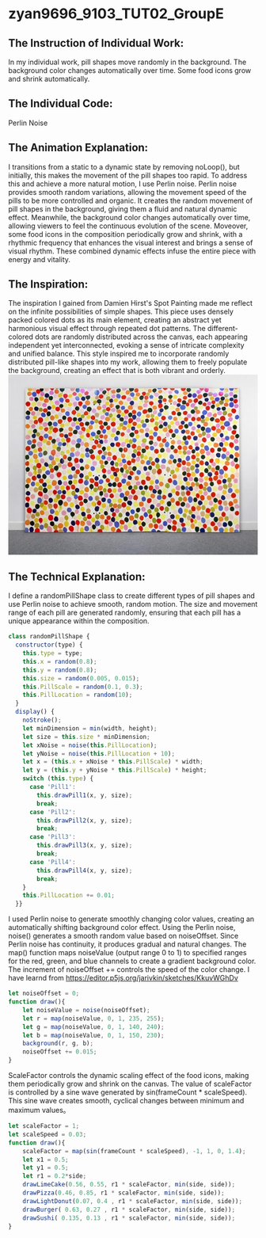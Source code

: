 # zyan9696_9103_TUT02_GroupE

## The Instruction of Individual Work:
In my individual work, pill shapes move randomly in the background. The background color changes automatically over time. Some food icons grow and shrink automatically.

## The Individual Code: 
Perlin Noise

## The Animation Explanation:
I transitions from a static to a dynamic state by removing noLoop(), but initially, this makes the movement of the pill shapes too rapid. To address this and achieve a more natural motion, I use Perlin noise. Perlin noise provides smooth random variations, allowing the movement speed of the pills to be more controlled and organic. It creates the random movement of pill shapes in the background, giving them a fluid and natural dynamic effect. Meanwhile, the background color changes automatically over time, allowing viewers to feel the continuous evolution of the scene. Moveover, some food icons in the composition periodically grow and shrink, with a rhythmic frequency that enhances the visual interest and brings a sense of visual rhythm. These combined dynamic effects infuse the entire piece with energy and vitality.

## The Inspiration:
The inspiration I gained from Damien Hirst's Spot Painting made me reflect on the infinite possibilities of simple shapes. This piece uses densely packed colored dots as its main element, creating an abstract yet harmonious visual effect through repeated dot patterns. The different-colored dots are randomly distributed across the canvas, each appearing independent yet interconnected, evoking a sense of intricate complexity and unified balance. This style inspired me to incorporate randomly distributed pill-like shapes into my work, allowing them to freely populate the background, creating an effect that is both vibrant and orderly.
![Spot Painting](https://github.com/zyan9696/zyan9696_9103_TUT02_GroupE/blob/0eb3a844a01e3e7de9d4e96a716595d9d55aa6c0/Image/Spot%20painting.jpg)

## The Technical Explanation:
I define a randomPillShape class to create different types of pill shapes and use Perlin noise to achieve smooth, random motion. The size and movement range of each pill are generated randomly, ensuring that each pill has a unique appearance within the composition.
```javascript
class randomPillShape {
  constructor(type) {
    this.type = type;
    this.x = random(0.8);
    this.y = random(0.8); 
    this.size = random(0.005, 0.015);
    this.PillScale = random(0.1, 0.3);
    this.PillLocation = random(10);
  }
  display() {
    noStroke();
    let minDimension = min(width, height);
    let size = this.size * minDimension;
    let xNoise = noise(this.PillLocation);
    let yNoise = noise(this.PillLocation + 10);
    let x = (this.x + xNoise * this.PillScale) * width;
    let y = (this.y + yNoise * this.PillScale) * height;
    switch (this.type) {
      case 'Pill1':
        this.drawPill1(x, y, size);
        break;
      case 'Pill2':
        this.drawPill2(x, y, size);
        break;
      case 'Pill3':
        this.drawPill3(x, y, size);
        break;
      case 'Pill4':
        this.drawPill4(x, y, size);
        break;
    }
    this.PillLocation += 0.01;
  }}
```
I used Perlin noise to generate smoothly changing color values, creating an automatically shifting background color effect. Using the Perlin noise, noise() generates a smooth random value based on noiseOffset. Since Perlin noise has continuity, it produces gradual and natural changes. The map() function maps noiseValue (output range 0 to 1) to specified ranges for the red, green, and blue channels to create a gradient background color. The increment of noiseOffset += controls the speed of the color change. I have learnd from https://editor.p5js.org/jarivkin/sketches/KkuvWGhDv
```javascript
let noiseOffset = 0;
function draw(){
    let noiseValue = noise(noiseOffset);
    let r = map(noiseValue, 0, 1, 235, 255);
    let g = map(noiseValue, 0, 1, 140, 240);
    let b = map(noiseValue, 0, 1, 150, 230);
    background(r, g, b);
    noiseOffset += 0.015;
}
```
ScaleFactor controls the dynamic scaling effect of the food icons, making them periodically grow and shrink on the canvas. The value of scaleFactor is controlled by a sine wave generated by sin(frameCount * scaleSpeed). This sine wave creates smooth, cyclical changes between minimum and maximum values。
```javascript
let scaleFactor = 1;
let scaleSpeed = 0.03;
function draw(){
    scaleFactor = map(sin(frameCount * scaleSpeed), -1, 1, 0, 1.4);
    let x1 = 0.5; 
    let y1 = 0.5; 
    let r1 = 0.2*side; 
    drawLimeCake(0.56, 0.55, r1 * scaleFactor, min(side, side));
    drawPizza(0.46, 0.85, r1 * scaleFactor, min(side, side));
    drawLightDonut(0.07, 0.4 , r1 * scaleFactor, min(side, side));
    drawBurger( 0.63, 0.27 , r1 * scaleFactor, min(side, side));
    drawSushi( 0.135, 0.13 , r1 * scaleFactor, min(side, side));
}
```